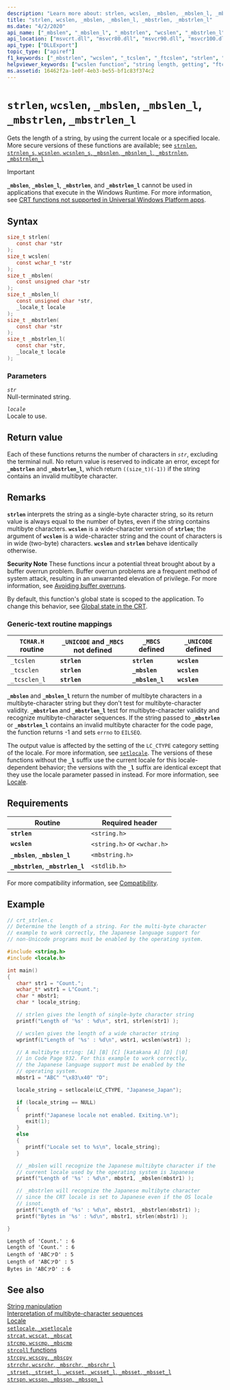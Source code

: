 ```yaml
---
description: "Learn more about: strlen, wcslen, _mbslen, _mbslen_l, _mbstrlen, _mbstrlen_l"
title: "strlen, wcslen, _mbslen, _mbslen_l, _mbstrlen, _mbstrlen_l"
ms.date: "4/2/2020"
api_name: ["_mbslen", "_mbslen_l", "_mbstrlen", "wcslen", "_mbstrlen_l", "strlen", "_o__mbslen", "_o__mbslen_l", "_o__mbstrlen", "_o__mbstrlen_l"]
api_location: ["msvcrt.dll", "msvcr80.dll", "msvcr90.dll", "msvcr100.dll", "msvcr100_clr0400.dll", "msvcr110.dll", "msvcr110_clr0400.dll", "msvcr120.dll", "msvcr120_clr0400.dll", "ucrtbase.dll", "api-ms-win-crt-multibyte-l1-1-0.dll", "api-ms-win-crt-string-l1-1-0.dll", "ntoskrnl.exe"]
api_type: ["DLLExport"]
topic_type: ["apiref"]
f1_keywords: ["_mbstrlen", "wcslen", "_tcslen", "_ftcslen", "strlen", "_mbslen"]
helpviewer_keywords: ["wcslen function", "string length, getting", "ftcslen function", "lengths, strings", "mbstrlen_l function", "_mbslen_l function", "_tcslen function", "mbslen_l function", "mbslen function", "_mbstrlen function", "strings [C++], getting length", "mbstrlen function", "_mbstrlen_l function", "_ftcslen function", "tcslen function", "strlen function", "_mbslen function"]
ms.assetid: 16462f2a-1e0f-4eb3-be55-bf1c83f374c2
---
```

# `strlen`, `wcslen`, `_mbslen`, `_mbslen_l`, `_mbstrlen`, `_mbstrlen_l`

Gets the length of a string, by using the current locale or a specified locale. More secure versions of these functions are available; see [`strnlen`, `strnlen_s`, `wcsnlen`, `wcsnlen_s`, `_mbsnlen`, `_mbsnlen_l`, `_mbstrnlen`, `_mbstrnlen_l`](strnlen-strnlen-s.md)

> [!IMPORTANT]
> **`_mbslen`**, **`_mbslen_l`**, **`_mbstrlen`**, and **`_mbstrlen_l`** cannot be used in applications that execute in the Windows Runtime. For more information, see [CRT functions not supported in Universal Windows Platform apps](../../cppcx/crt-functions-not-supported-in-universal-windows-platform-apps.md).

## Syntax

```C
size_t strlen(
   const char *str
);
size_t wcslen(
   const wchar_t *str
);
size_t _mbslen(
   const unsigned char *str
);
size_t _mbslen_l(
   const unsigned char *str,
   _locale_t locale
);
size_t _mbstrlen(
   const char *str
);
size_t _mbstrlen_l(
   const char *str,
   _locale_t locale
);
```

### Parameters

*`str`*\
Null-terminated string.

*`locale`*\
Locale to use.

## Return value

Each of these functions returns the number of characters in *`str`*, excluding the terminal null. No return value is reserved to indicate an error, except for **`_mbstrlen`** and **`_mbstrlen_l`**, which return `((size_t)(-1))` if the string contains an invalid multibyte character.

## Remarks

**`strlen`** interprets the string as a single-byte character string, so its return value is always equal to the number of bytes, even if the string contains multibyte characters. **`wcslen`** is a wide-character version of **`strlen`**; the argument of **`wcslen`** is a wide-character string and the count of characters is in wide (two-byte) characters. **`wcslen`** and **`strlen`** behave identically otherwise.

**Security Note** These functions incur a potential threat brought about by a buffer overrun problem. Buffer overrun problems are a frequent method of system attack, resulting in an unwarranted elevation of privilege. For more information, see [Avoiding buffer overruns](/windows/win32/SecBP/avoiding-buffer-overruns).

By default, this function's global state is scoped to the application. To change this behavior, see [Global state in the CRT](../global-state.md).

### Generic-text routine mappings

| `TCHAR.H` routine | `_UNICODE` and `_MBCS` not defined | `_MBCS` defined | `_UNICODE` defined |
|---|---|---|---|
| `_tcslen` | **`strlen`** | **`strlen`** | **`wcslen`** |
| `_tcsclen` | **`strlen`** | **`_mbslen`** | **`wcslen`** |
| `_tcsclen_l` | **`strlen`** | **`_mbslen_l`** | **`wcslen`** |

**`_mbslen`** and **`_mbslen_l`** return the number of multibyte characters in a multibyte-character string but they don't test for multibyte-character validity. **`_mbstrlen`** and **`_mbstrlen_l`** test for multibyte-character validity and recognize multibyte-character sequences. If the string passed to **`_mbstrlen`** or **`_mbstrlen_l`** contains an invalid multibyte character for the code page, the function returns -1 and sets `errno` to `EILSEQ`.

The output value is affected by the setting of the `LC_CTYPE` category setting of the locale. For more information, see [`setlocale`](setlocale-wsetlocale.md). The versions of these functions without the **`_l`** suffix use the current locale for this locale-dependent behavior; the versions with the **`_l`** suffix are identical except that they use the locale parameter passed in instead. For more information, see [Locale](../locale.md).

## Requirements

| Routine | Required header |
|---|---|
| **`strlen`** | `<string.h>` |
| **`wcslen`** | `<string.h>` or `<wchar.h>` |
| **`_mbslen`**, **`_mbslen_l`** | `<mbstring.h>` |
| **`_mbstrlen`**, **`_mbstrlen_l`** | `<stdlib.h>` |

For more compatibility information, see [Compatibility](../compatibility.md).

## Example

```C
// crt_strlen.c
// Determine the length of a string. For the multi-byte character
// example to work correctly, the Japanese language support for
// non-Unicode programs must be enabled by the operating system.

#include <string.h>
#include <locale.h>

int main()
{
   char* str1 = "Count.";
   wchar_t* wstr1 = L"Count.";
   char * mbstr1;
   char * locale_string;

   // strlen gives the length of single-byte character string
   printf("Length of '%s' : %d\n", str1, strlen(str1) );

   // wcslen gives the length of a wide character string
   wprintf(L"Length of '%s' : %d\n", wstr1, wcslen(wstr1) );

   // A multibyte string: [A] [B] [C] [katakana A] [D] [\0]
   // in Code Page 932. For this example to work correctly,
   // the Japanese language support must be enabled by the
   // operating system.
   mbstr1 = "ABC" "\x83\x40" "D";

   locale_string = setlocale(LC_CTYPE, "Japanese_Japan");

   if (locale_string == NULL)
   {
      printf("Japanese locale not enabled. Exiting.\n");
      exit(1);
   }
   else
   {
      printf("Locale set to %s\n", locale_string);
   }

   // _mbslen will recognize the Japanese multibyte character if the
   // current locale used by the operating system is Japanese
   printf("Length of '%s' : %d\n", mbstr1, _mbslen(mbstr1) );

   // _mbstrlen will recognize the Japanese multibyte character
   // since the CRT locale is set to Japanese even if the OS locale
   // isnot.
   printf("Length of '%s' : %d\n", mbstr1, _mbstrlen(mbstr1) );
   printf("Bytes in '%s' : %d\n", mbstr1, strlen(mbstr1) );

}
```

```Output
Length of 'Count.' : 6
Length of 'Count.' : 6
Length of 'ABCァD' : 5
Length of 'ABCァD' : 5
Bytes in 'ABCァD' : 6
```

## See also

[String manipulation](../string-manipulation-crt.md)\
[Interpretation of multibyte-character sequences](../interpretation-of-multibyte-character-sequences.md)\
[Locale](../locale.md)\
[`setlocale`, `_wsetlocale`](setlocale-wsetlocale.md)\
[`strcat`, `wcscat`, `_mbscat`](strcat-wcscat-mbscat.md)\
[`strcmp`, `wcscmp`, `_mbscmp`](strcmp-wcscmp-mbscmp.md)\
[`strcoll` functions](../strcoll-functions.md)\
[`strcpy`, `wcscpy`, `_mbscpy`](strcpy-wcscpy-mbscpy.md)\
[`strrchr`, `wcsrchr`, `_mbsrchr`, `_mbsrchr_l`](strrchr-wcsrchr-mbsrchr-mbsrchr-l.md)\
[`_strset`, `_strset_l`, `_wcsset`, `_wcsset_l`, `_mbsset`, `_mbsset_l`](strset-strset-l-wcsset-wcsset-l-mbsset-mbsset-l.md)\
[`strspn`, `wcsspn`, `_mbsspn`, `_mbsspn_l`](strspn-wcsspn-mbsspn-mbsspn-l.md)
